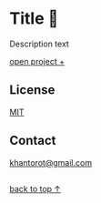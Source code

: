 # Title 🌱

Description text

[open project +](https://khantorot.github.io/")

<!-- ## About -->

<!-- ## Usage -->

## License

[MIT](https://choosealicense.com/licenses/mit/)

## Contact

khantorot@gmail.com

##

[back to top ↑](#top)
